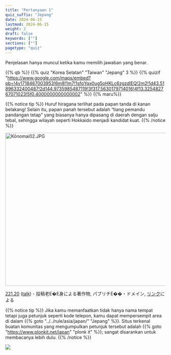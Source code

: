 ```yaml
---
title: "Pertanyaan 1"
quiz_suffix: "Jepang"
date: 2024-06-15
lastmod: 2024-06-15
weight: 2
draft: false
keywords: [""]
sections: [""]
pagetype: "quiz"
---
```


Penjelasan hanya muncul ketika kamu memilih jawaban yang benar.

{{% qb %}}
{{% quiz "Korea Selatan" "Taiwan" "Jepang" 3 %}}
{{% quizif "https://www.google.com/maps/embed?pb=!4v1718467003953!6m8!1m7!1sfqYqx0ug5oHKLc6zgzdlEQ!2m2!1d43.51896332400487!2d144.9735985487119!3f317.5630179714016!4f13.325482767071023!5f0.4000000000000002" %}}
{{% maru%}}

<div class="googlemap-if ansarea transparent-area">

{{% notice tip %}}
Huruf hiragana terlihat pada papan tanda di kanan belakang! Selain itu, papan panah tersebut adalah “tiang pemandu pandangan tetap” yang biasanya hanya dipasang di daerah dengan salju tebal, sehingga wilayah seperti Hokkaido menjadi kandidat kuat.
{{% /notice %}}

<div class="googlemap-if ansarea transparent-area no-margin">
<p><a href="https://commons.wikimedia.org/wiki/File:K%C5%8Dnomai02.JPG#/media/%E3%83%95%E3%82%A1%E3%82%A4%E3%83%AB:K%C5%8Dnomai02.JPG"><img src="https://upload.wikimedia.org/wikipedia/commons/9/91/K%C5%8Dnomai02.JPG" alt="Kōnomai02.JPG" height="480" width="640"></a></p><p><a href="//commons.wikimedia.org/wiki/User:221.20" title="User:221.20">221.20</a> (<a href="//commons.wikimedia.org/wiki/User_talk:221.20" title="User talk:221.20">talk</a>) - <span class="int-own-work" lang="ja">投稿老E�E身による著作物</span>, パブリチE��・ドメイン, <a href="https://commons.wikimedia.org/w/index.php?curid=15535739">リンク</a>による</p>
</div>

{{% notice tip %}}
Jika kamu memanfaatkan tidak hanya nama tempat tetapi juga petunjuk seperti kode telepon, kamu dapat mempersempit area di dalam {{% goto "../../rule/asia/japan/" "Jepang" %}}. Situs terkenal buatan komunitas yang mengumpulkan petunjuk tersebut adalah {{% goto "https://www.plonkit.net/japan" "plonk it" %}}; sangat disarankan untuk membacanya lebih dulu.
{{% /notice %}}

<div class="googlemap-if no-margin">
<img src="/quiz/quiz1/japan_otaru_road_buildings.jpg">
</div>
</div>
